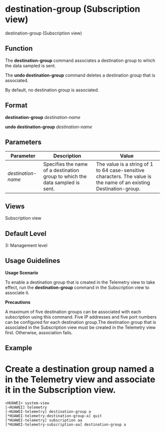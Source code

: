 destination-group (Subscription view)
=====================================

destination-group (Subscription view)

Function
--------



The **destination-group** command associates a destination group to which the data sampled is sent.

The **undo destination-group** command deletes a destination group that is associated.



By default, no destination group is associated.


Format
------

**destination-group** *destination-name*

**undo destination-group** *destination-name*


Parameters
----------

| Parameter | Description | Value |
| --- | --- | --- |
| *destination-name* | Specifies the name of a destination group to which the data sampled is sent. | The value is a string of 1 to 64 case-sensitive characters. The value is the name of an existing Destination-group. |



Views
-----

Subscription view


Default Level
-------------

3: Management level


Usage Guidelines
----------------

**Usage Scenario**

To enable a destination group that is created in the Telemetry view to take effect, run the **destination-group** command in the Subscription view to associate it.

**Precautions**



A maximum of five destination groups can be associated with each subscription using this command. Five IP addresses and five port numbers can be configured for each destination group.The destination group that is associated in the Subscription view must be created in the Telemetry view first. Otherwise, association fails.




Example
-------

# Create a destination group named a in the Telemetry view and associate it in the Subscription view.
```
<HUAWEI> system-view
[~HUAWEI] telemetry
[~HUAWEI-telemetry] destination-group a
[*HUAWEI-telemetry-destination-group-a] quit
[*HUAWEI-telemetry] subscription aa
[*HUAWEI-telemetry-subscription-aa] destination-group a

```